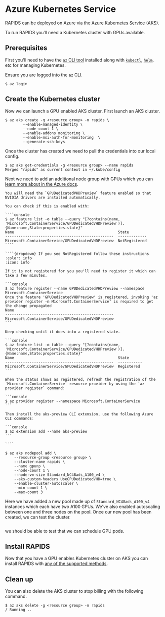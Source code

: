 # Azure Kubernetes Service

RAPIDS can be deployed on Azure via the [Azure Kubernetes Service](https://azure.microsoft.com/en-us/products/kubernetes-service/) (AKS).

To run RAPIDS you'll need a Kubernetes cluster with GPUs available.

## Prerequisites

First you'll need to have the [`az` CLI tool](https://learn.microsoft.com/en-us/cli/azure/install-azure-cli) installed along with [`kubectl`](https://kubernetes.io/docs/tasks/tools/), [`helm`](https://helm.sh/docs/intro/install/), etc for managing Kubernetes.

Ensure you are logged into the `az` CLI.

```console
$ az login
```

## Create the Kubernetes cluster

Now we can launch a GPU enabled AKS cluster. First launch an AKS cluster.

```console
$ az aks create -g <resource group> -n rapids \
        --enable-managed-identity \
        --node-count 1 \
        --enable-addons monitoring \
        --enable-msi-auth-for-monitoring  \
        --generate-ssh-keys
```

Once the cluster has created we need to pull the credentials into our local config.

```console
$ az aks get-credentials -g <resource group> --name rapids
Merged "rapids" as current context in ~/.kube/config
```

Next we need to add an additional node group with GPUs which you can [learn more about in the Azure docs](https://learn.microsoft.com/en-us/azure/aks/gpu-cluster).

`````{note}
You will need the `GPUDedicatedVHDPreview` feature enabled so that NVIDIA drivers are installed automatically.

You can check if this is enabled with:

````console
$ az feature list -o table --query "[?contains(name, 'Microsoft.ContainerService/GPUDedicatedVHDPreview')].{Name:name,State:properties.state}"
Name                                               State
-------------------------------------------------  -------------
Microsoft.ContainerService/GPUDedicatedVHDPreview  NotRegistered
````

````{dropdown} If you see NotRegistered follow these instructions
:color: info
:icon: info

If it is not registered for you you'll need to register it which can take a few minutes.

```console
$ az feature register --name GPUDedicatedVHDPreview --namespace Microsoft.ContainerService
Once the feature 'GPUDedicatedVHDPreview' is registered, invoking 'az provider register -n Microsoft.ContainerService' is required to get the change propagated
Name
-------------------------------------------------
Microsoft.ContainerService/GPUDedicatedVHDPreview
```

Keep checking until it does into a registered state.

```console
$ az feature list -o table --query "[?contains(name, 'Microsoft.ContainerService/GPUDedicatedVHDPreview')].{Name:name,State:properties.state}"
Name                                               State
-------------------------------------------------  -----------
Microsoft.ContainerService/GPUDedicatedVHDPreview  Registered
```

When the status shows as registered, refresh the registration of the `Microsoft.ContainerService` resource provider by using the `az provider register` command:

```console
$ az provider register --namespace Microsoft.ContainerService
```

Then install the aks-preview CLI extension, use the following Azure CLI commands:

```console
$ az extension add --name aks-preview
```

````

`````

```console
$ az aks nodepool add \
    --resource-group <resource group> \
    --cluster-name rapids \
    --name gpunp \
    --node-count 1 \
    --node-vm-size Standard_NC48ads_A100_v4 \
    --aks-custom-headers UseGPUDedicatedVHD=true \
    --enable-cluster-autoscaler \
    --min-count 1 \
    --max-count 3
```

Here we have added a new pool made up of `Standard_NC48ads_A100_v4` instances which each have two A100 GPUs. We've also enabled autoscaling between one and three nodes on the pool. Once our new pool has been created, we can test the cluster.

```{include} ../../_includes/check-gpu-pod-works.md

```

we should be able to test that we can schedule GPU pods.

## Install RAPIDS

Now that you have a GPU enables Kubernetes cluster on AKS you can install RAPIDS with [any of the supported methods](../../platforms/kubernetes).

## Clean up

You can also delete the AKS cluster to stop billing with the following command.

```console
$ az aks delete -g <resource group> -n rapids
/ Running ..
```
